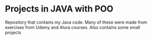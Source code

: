# Projects in JAVA with POO
Repository that contains my Java code. Many of these were made from exercises from Udemy and Alura courses. Also contains some small projects
